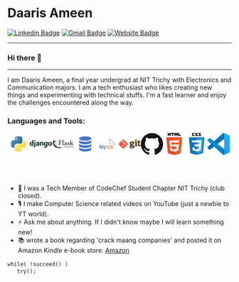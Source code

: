 # Daaris Ameen

[![Linkedin Badge](https://img.shields.io/badge/-LinkedIn-blue?style=flat-square&logo=Linkedin&logoColor=white&link=https://www.linkedin.com/in/daaris-ameen-430281214/)](https://www.linkedin.com/in/daaris-ameen-430281214/) 
[![Gmail Badge](https://img.shields.io/badge/-Gmail-c14438?style=flat-square&logo=Gmail&logoColor=white&link=mailto:daaris.zameer@gmail.com)](mailto:daaris.zameer@gmail.com)
[![Website Badge](https://img.shields.io/badge/-Website-black?style=flat-square&logo=Codepen&logoColor=white&link=https://daarisameen.github.io/my_portfolio/)](https://daarisameen.github.io/my_portfolio/)

---
### Hi there 👋
---
I am Daaris Ameen, a final year undergrad at NIT Trichy with Electronics and Communication majors.
I am a tech enthusiast who likes creating new things and experimenting with technical stuffs.
I'm a fast learner and enjoy the challenges encountered along the way.


### Languages and Tools: 
<img align="left" alt="HTML5" width="50px" src="https://raw.githubusercontent.com/github/explore/80688e429a7d4ef2fca1e82350fe8e3517d3494d/topics/python/python.png" />
<img align="left" alt="HTML5" width="50px" src="https://raw.githubusercontent.com/github/explore/80688e429a7d4ef2fca1e82350fe8e3517d3494d/topics/django/django.png" />
<img align="left" alt="HTML5" width="50px" src="https://raw.githubusercontent.com/github/explore/80688e429a7d4ef2fca1e82350fe8e3517d3494d/topics/flask/flask.png" />
<img align="left" alt="SQL" width="50px" src="https://raw.githubusercontent.com/github/explore/80688e429a7d4ef2fca1e82350fe8e3517d3494d/topics/sql/sql.png" />
<img align="left" alt="MySQL" width="50px" src="https://raw.githubusercontent.com/github/explore/80688e429a7d4ef2fca1e82350fe8e3517d3494d/topics/mysql/mysql.png" />
<img align="left" alt="Git" width="50px" src="https://raw.githubusercontent.com/github/explore/80688e429a7d4ef2fca1e82350fe8e3517d3494d/topics/git/git.png" />
<img align="left" alt="GitHub" width="50px" src="https://raw.githubusercontent.com/github/explore/78df643247d429f6cc873026c0622819ad797942/topics/github/github.png"/>
<img align="left" alt="HTML5" width="50px" src="https://raw.githubusercontent.com/github/explore/80688e429a7d4ef2fca1e82350fe8e3517d3494d/topics/html/html.png" />
<img align="left" alt="CSS3" width="50px" src="https://raw.githubusercontent.com/github/explore/80688e429a7d4ef2fca1e82350fe8e3517d3494d/topics/css/css.png" />
<img align="left" alt="Visual Studio Code" width="50px" src="https://raw.githubusercontent.com/github/explore/80688e429a7d4ef2fca1e82350fe8e3517d3494d/topics/visual-studio-code/visual-studio-code.png" />

<br>
<br>
<br>
<br>
<br>
<br>

- 🏅 I was a Tech Member of CodeChef Student Chapter NIT Trichy (club closed).
- 🎙️ I make Computer Science related videos on YouTube (just a newbie to YT world).
- ⚡ Ask me about anything. If I didn't know maybe I will learn something new!
- 📚 wrote a book regarding 'crack maang companies' and posted it on Amazon Kindle e-book store: [Amazon](https://www.amazon.com/DSA-questions-crack-dream-companies/dp/B0BF2Q742J/ref=sr_1_fkmr1_1?keywords=DSA+questions+to+crack+maang&qid=1668105028&sr=8-1-fkmr1)

```
while( !succeed() )
   try();
```

